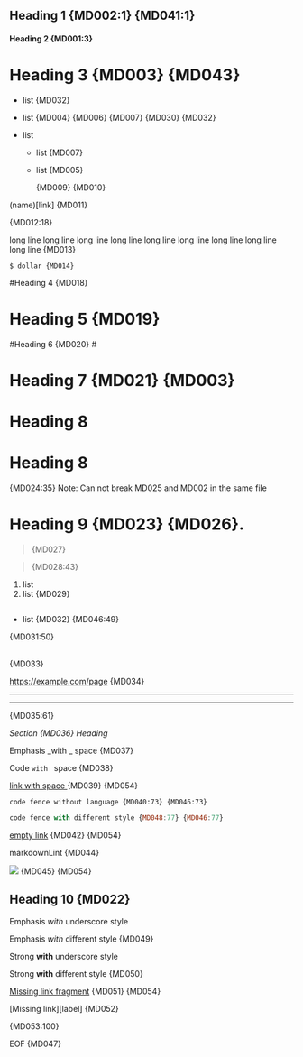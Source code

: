 ## Heading 1 {MD002:1} {MD041:1}

#### Heading 2 {MD001:3}

# Heading 3 {MD003} {MD043} #

* list {MD032}
 +  list {MD004} {MD006} {MD007} {MD030} {MD032}

* list
   * list {MD007}
  * list {MD005}

	{MD009} {MD010} 

(name)[link] {MD011}


{MD012:18}

long line long line long line long line long line long line long line long line long line {MD013}

    $ dollar {MD014}

#Heading 4 {MD018}

#  Heading 5 {MD019}

#Heading 6 {MD020} #

#  Heading 7 {MD021} {MD003}  #

# Heading 8

# Heading 8

{MD024:35}
Note: Can not break MD025 and MD002 in the same file

 # Heading 9 {MD023} {MD026}.

>  {MD027}

> {MD028:43}

1. list
3. list {MD029}

```js
```
* list {MD032} {MD046:49}

{MD031:50}

<br/> {MD033}

https://example.com/page {MD034}

---

***

{MD035:61}

_Section {MD036} Heading_

Emphasis _with _ space {MD037}

Code `with ` space {MD038}

[link with space ](link) {MD039} {MD054}

```
code fence without language {MD040:73} {MD046:73}
```

~~~js
code fence with different style {MD048:77} {MD046:77}
~~~

[empty link]() {MD042} {MD054}

markdownLint {MD044}

![](image.jpg) {MD045} {MD054}
## Heading 10 {MD022}

Emphasis _with_ underscore style

Emphasis *with* different style {MD049}

Strong __with__ underscore style

Strong **with** different style {MD050}

[Missing link fragment](#missing) {MD051} {MD054}

[Missing link][label] {MD052}

[unused]: link-destination
{MD053:100}

<!-- markdownlint-configure-file {
  "MD002": true,
  "MD006": true,
  "MD043": {
    "headings": [
      "## Heading 1 {MD002:1} {MD041:1}",
      "#### Heading 2 {MD001:3}",
      "# Broken"
    ]
  },
  "MD044": {
    "names": [
      "markdownlint"
    ]
  }
} -->

EOF {MD047}